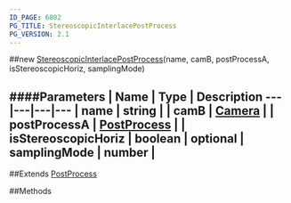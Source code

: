 ```yaml
---
ID_PAGE: 6802
PG_TITLE: StereoscopicInterlacePostProcess
PG_VERSION: 2.1
---
```

##new [StereoscopicInterlacePostProcess](page.php?p=6802)(name, camB, postProcessA, isStereoscopicHoriz, samplingMode)

####Parameters
 | Name | Type | Description
---|---|---|---
 | name | string | 
 | camB | [Camera](page.php?p=6631) | 
 | postProcessA | [PostProcess](page.php?p=6790) | 
 | isStereoscopicHoriz | boolean | 
optional | samplingMode | number | 
---

##Extends [PostProcess](page.php?p=6790)


##Methods
